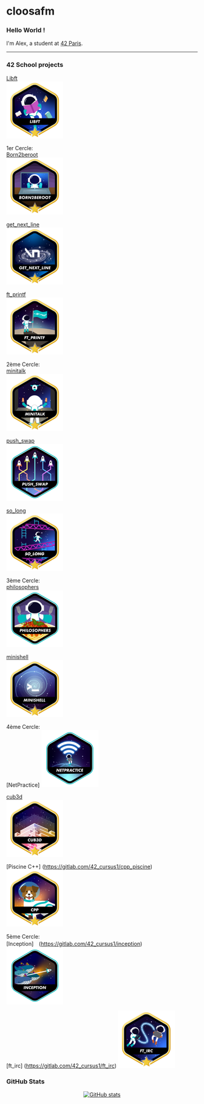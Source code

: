 # cloosafm

### Hello World !

I'm Alex, a student at [42 Paris](https://42.fr/en/homepage/).

---
<!---
### 42 Stats Card

[![My 42 stats](https://badge42.vercel.app/api/v2/cl8llmf4200060hmkt4qtrpqm/stats?cursusId=21&coalitionId=45)](https://github.com/JaeSeoKim/badge42)
--->

### 42 School projects


[Libft](https://gitlab.com/42_cursus1/libft_42.git)  
![Libft badge](https://github.com/cloosafm/cloosafm/blob/main/42_badges/libftm.png)  

1er Cercle:  
[Born2beroot](https://gitlab.com/42_cursus1/Born2beroot.git)  
![B2R badge](https://github.com/cloosafm/cloosafm/blob/main/42_badges/born2berootm.png)  

[get_next_line](https://gitlab.com/42_cursus1/get_next_line.git)  
![GNL badge](https://github.com/cloosafm/cloosafm/blob/main/42_badges/get_next_linem.png)  

[ft_printf](https://gitlab.com/42_cursus1/ft_printf)  
![ft_printf badge](https://github.com/cloosafm/cloosafm/blob/main/42_badges/ft_printfm.png)  

  
2ème Cercle:  
[minitalk](https://gitlab.com/42_cursus1/minitalk)  
![minitalk badge](https://github.com/cloosafm/cloosafm/blob/main/42_badges/minitalkm.png)  

[push_swap](https://gitlab.com/42_cursus1/push_swap.git)  
![push_swap badge](https://github.com/cloosafm/cloosafm/blob/main/42_badges/push_swape.png)  

[so_long](https://gitlab.com/42_cursus1/so_long.git)  
![so_long badge](https://github.com/cloosafm/cloosafm/blob/main/42_badges/so_longm.png)  


3ème Cercle:  
[philosophers](https://gitlab.com/42_cursus1/philosophers.git)  
![philosophers badge](https://github.com/cloosafm/cloosafm/blob/main/42_badges/philosopherse.png)  

[minishell](https://gitlab.com/42_cursus1/minishell.git)  
![minishell badge](https://github.com/cloosafm/cloosafm/blob/main/42_badges/minishellm.png)  


4ème Cercle:  
[NetPractice]
![netpractice badge](https://github.com/cloosafm/cloosafm/blob/main/42_badges/netpracticee.png)  

[cub3d](https://gitlab.com/42_cursus1/cub3d.git)  
![cub3d badge](https://github.com/cloosafm/cloosafm/blob/main/42_badges/cub3dm.png)  

[Piscine C++] (https://gitlab.com/42_cursus1/cpp_piscine)
![CPP badge](https://github.com/cloosafm/cloosafm/blob/main/42_badges/cppm.png)  


5ème Cercle:  
[Inception]　(https://gitlab.com/42_cursus1/inception)
![inception badge](https://github.com/cloosafm/cloosafm/blob/main/42_badges/inceptione.png)  

[ft_irc] (https://gitlab.com/42_cursus1/ft_irc)
![ft_irc badge](https://github.com/cloosafm/cloosafm/blob/main/42_badges/ft_ircm.png)  


<!---

syntax:
![project name](gitlab)
JaeSeoKim vercel badge {followed by 2 spaces for return carriage}
![badge icon] (https://github.com/cloosafm/cloosafm/blob/main/42_badges/BADGE-ICON.png)) {followed by 2 spaces for return carriage}

exemple:
![Libft](https://gitlab.com/42_cursus1/libft_42.git)
[![acloos's 42 Libft Score](https://badge42.vercel.app/api/v2/cl8llmf4200060hmkt4qtrpqm/project/2580603)](https://github.com/JaeSeoKim/badge42)  
![Libft badge](https://github.com/cloosafm/cloosafm/blob/main/42_badges/libfte.png)  



Badges
.e -> basic
.m -> bonus

git repo for dynamic badges:
https://github.com/JaeSeoKim/badge42


basic icons:


5ème Cercle:
![webserv badge](https://github.com/cloosafm/cloosafm/blob/main/42_badges/webserve.png)  
 


6ème Cercle:
![ft_transcendance badge](https://github.com/cloosafm/cloosafm/blob/main/42_badges/ft_transcendencee.png.png)  


--->

### GitHub Stats

<div align="center">

[![GitHub stats](https://github-readme-stats.vercel.app/api?username=cloosafm&show_icons=true&hide_rank=false&theme=github_dark&hide=issues&hide_title=true)](https://github.com/anuraghazra/github-readme-stats)



</div>


<!---


[![My GitHub Language Stats](https://github-readme-stats.vercel.app/api/top-langs/?username=jasongaylord&langs_count=5&theme=tokyonight)]()

[![Top Langs](https://github-readme-stats.vercel.app/api/top-langs/?username=cloosafm&langs_count=5&hide_title=true&count_private=true&include_all_commits=true&hide=java,html,css)](https://github.com/anuraghazra/github-readme-stats)



(https://github.com/anuraghazra/github-readme-stats)

https://www.sitepoint.com/github-profile-readme/

https://www.sitepoint.com/github-profile-readme/
-->
